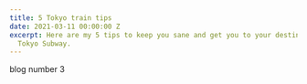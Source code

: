 ```yaml
---
title: 5 Tokyo train tips
date: 2021-03-11 00:00:00 Z
excerpt: Here are my 5 tips to keep you sane and get you to your destination on the
  Tokyo Subway.
---
```


blog number 3